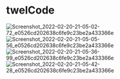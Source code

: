 # twelCode

![Screenshot_2022-02-20-21-05-02-72_e0526cd202638c6fe9c23be2a433366e](https://user-images.githubusercontent.com/71784758/154850673-3e57a881-6914-496f-b81f-9c818eed3855.jpg)
![Screenshot_2022-02-20-21-05-05-56_e0526cd202638c6fe9c23be2a433366e](https://user-images.githubusercontent.com/71784758/154850677-e3530433-0dc0-4fb0-9395-68c1a8210c4e.jpg)
![Screenshot_2022-02-20-21-05-36-99_e0526cd202638c6fe9c23be2a433366e](https://user-images.githubusercontent.com/71784758/154850679-92b798b3-d354-4b0e-8a3f-ae162e930b06.jpg)
![Screenshot_2022-02-20-21-05-42-28_e0526cd202638c6fe9c23be2a433366e](https://user-images.githubusercontent.com/71784758/154850680-ae5f5c4e-163a-4067-9ac4-0b12db0dea65.jpg)
